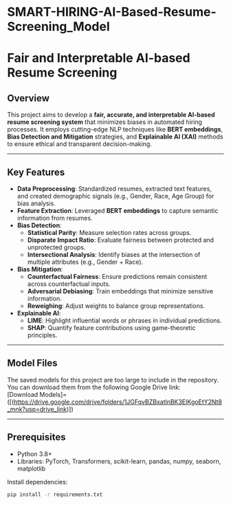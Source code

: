# SMART-HIRING-AI-Based-Resume-Screening_Model
# Fair and Interpretable AI-based Resume Screening

## Overview

This project aims to develop a **fair, accurate, and interpretable AI-based resume screening system** that minimizes biases in automated hiring processes. It employs cutting-edge NLP techniques like **BERT embeddings**, **Bias Detection and Mitigation** strategies, and **Explainable AI (XAI)** methods to ensure ethical and transparent decision-making.

---

## Key Features

- **Data Preprocessing**: Standardized resumes, extracted text features, and created demographic signals (e.g., Gender, Race, Age Group) for bias analysis.
- **Feature Extraction**: Leveraged **BERT embeddings** to capture semantic information from resumes.
- **Bias Detection**:
  - **Statistical Parity**: Measure selection rates across groups.
  - **Disparate Impact Ratio**: Evaluate fairness between protected and unprotected groups.
  - **Intersectional Analysis**: Identify biases at the intersection of multiple attributes (e.g., Gender + Race).
- **Bias Mitigation**:
  - **Counterfactual Fairness**: Ensure predictions remain consistent across counterfactual inputs.
  - **Adversarial Debiasing**: Train embeddings that minimize sensitive information.
  - **Reweighing**: Adjust weights to balance group representations.
- **Explainable AI**:
  - **LIME**: Highlight influential words or phrases in individual predictions.
  - **SHAP**: Quantify feature contributions using game-theoretic principles.

---


## Model Files
The saved models for this project are too large to include in the repository.  
You can download them from the following Google Drive link:  
[Download Models]= 
      ([(https://drive.google.com/drive/folders/1JGFqvBZBxatlnBK3EIKgoEtY2Nt8_mnk?usp=drive_link)])


---

## Prerequisites

- Python 3.8+
- Libraries: PyTorch, Transformers, scikit-learn, pandas, numpy, seaborn, matplotlib

Install dependencies:
```bash
pip install -r requirements.txt
